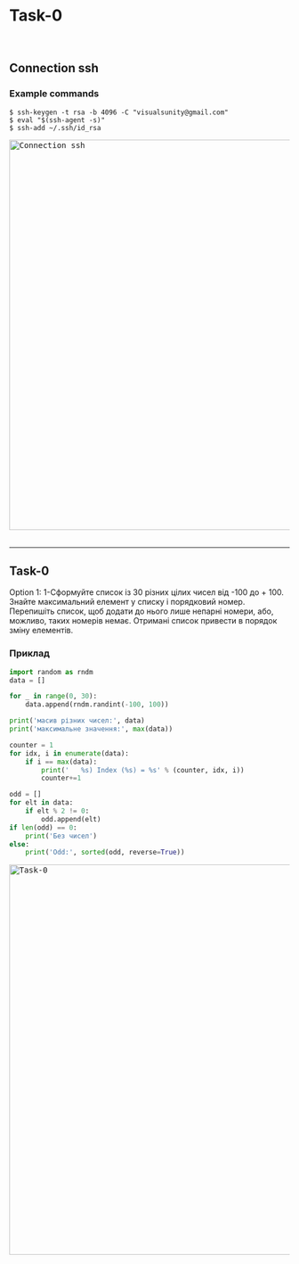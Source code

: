 # Task-0 

<br>
<h2 align="left">Connection ssh</h2>

### Example commands

```shell
$ ssh-keygen -t rsa -b 4096 -C "visualsunity@gmail.com"
$ eval "$(ssh-agent -s)"
$ ssh-add ~/.ssh/id_rsa
```
<kbd>
    <img src="https://drive.google.com/uc?id=1ioadIei7nNX8r9G1GYCKx4WodH6WGGAR" width="700px" title="Connection ssh">
</kbd>
    
<br>
<br>
<hr>

<h2 align="left">Task-0</h2>
<p align="left">Option 1: 1-Сформуйте список із 30 різних цілих чисел від -100 до + 100. Знайте максимальний елемент у списку і порядковий номер. Перепишіть список, щоб додати до нього лише непарні номери, або, можливо, таких номерів немає. Отримані список привести в порядок зміну елементів.</p>

### Приклад

```python
import random as rndm
data = []

for _ in range(0, 30):
    data.append(rndm.randint(-100, 100))

print('масив різних чисел:', data)
print('максимальне значення:', max(data))

counter = 1
for idx, i in enumerate(data):
    if i == max(data):
        print('   %s) Index (%s) = %s' % (counter, idx, i))
        counter+=1

odd = []
for elt in data:
    if elt % 2 != 0:
        odd.append(elt)
if len(odd) == 0:
    print('Без чисел')
else:
    print('Odd:', sorted(odd, reverse=True))
```
<kbd>
    <img src="https://drive.google.com/uc?id=1Bkz2XwyOrOyByYxjlfqfPMO9JOe2DKwG" width="700px" title="Task-0">
</kbd>
